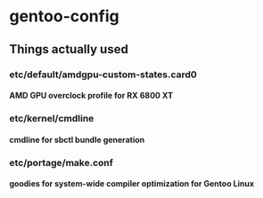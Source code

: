 # gentoo-config

## Things actually used

### etc/default/amdgpu-custom-states.card0
#### AMD GPU overclock profile for RX 6800 XT

### etc/kernel/cmdline
#### cmdline for sbctl bundle generation

### etc/portage/make.conf
#### goodies for system-wide compiler optimization for Gentoo Linux
